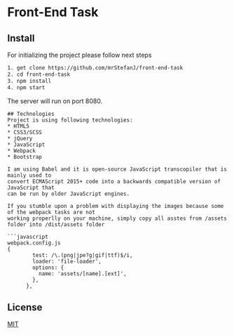 # Front-End Task

## Install

For initializing the project please follow next steps

```bash
1. get clone https://github.com/mrStefanJ/front-end-task
2. cd front-end-task
3. npm install
4. npm start
```

The server will run on port 8080. 

```
## Technologies
Project is using following technologies:
* HTML5
* CSS3/SCSS
* jQuery
* JavaScript
* Webpack
* Bootstrap

I am using Babel and it is open-source JavaScript transcopiler that is mainly used to 
convert ECMAScript 2015+ code into a backwards compatible version of JavaScript that 
can be run by older JavaScript engines.  

If you stumble upon a problem with displaying the images because some of the webpack tasks are not
working properlly on your machine, simply copy all asstes from /assets folder into /dist/assets folder

```javascript
webpack.config.js
{
        test: /\.(png|jpe?g|gif|ttf)$/i,
        loader: 'file-loader',
        options: {
          name: 'assets/[name].[ext]',
        },
      }, 
```

## License
[MIT](http://choosealincense.com/licenses/mit/)